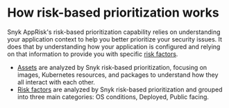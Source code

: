 # How risk-based prioritization works

Snyk AppRisk's risk-based prioritization capability relies on understanding your application context to help you better prioritize your security issues. It does that by understanding how your application is configured and relying on that information to provide you with specific [risk factors](broken-reference).

* [Assets](assets.md) are analyzed by Snyk risk-based prioritization, focusing on images, Kubernetes resources, and packages to understand how they all interact with each other.
* [Risk factors](risk-factors/) are analyzed by Snyk risk-based prioritization and grouped into three main categories: OS conditions, Deployed, Public facing.

